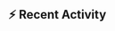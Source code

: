 ## :zap: Recent Activity

<!--START_SECTION:activity-->

<!--
**jamesgeorge007/jamesgeorge007** is a ✨ _special_ ✨ repository because its `README.md` (this file) appears on your GitHub profile.

Here are some ideas to get you started:

- 🔭 I’m currently working on ...
- 🌱 I’m currently learning ...
- 👯 I’m looking to collaborate on ...
- 🤔 I’m looking for help with ...
- 💬 Ask me about **JavaScript**
- 📫 How to reach me: [@james_madhacks]() via Twitter
- 😄 Pronouns: ...
- ⚡ Fun fact: ...
-->
